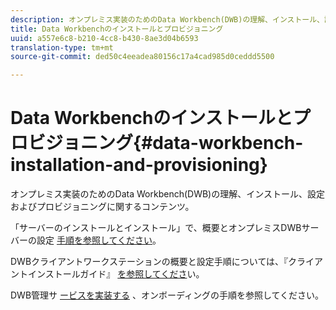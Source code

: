 ```yaml
---
description: オンプレミス実装のためのData Workbench(DWB)の理解、インストール、設定およびプロビジョニングに関するコンテンツ。
title: Data Workbenchのインストールとプロビジョニング
uuid: a557e6c8-b210-4cc8-b430-8ae3d04b6593
translation-type: tm+mt
source-git-commit: ded50c4eeadea80156c17a4cad985d0ceddd5500

---
```



# Data Workbenchのインストールとプロビジョニング{#data-workbench-installation-and-provisioning}

オンプレミス実装のためのData Workbench(DWB)の理解、インストール、設定およびプロビジョニングに関するコンテンツ。

「サーバーのインストールとインストール」で、概要とオンプレミスDWBサーバーの設定 [手順を参照してください](https://docs.adobe.com/content/help/en/data-workbench/using/server-admin-install/install-servers/c-install-ins-svr.html)。

DWBクライアントワークステーションの概要と設定手順については、『クライアントインストールガイド』 [を参照してくださ](https://docs.adobe.com/content/help/en/data-workbench/using/install/c-data-workbench-client-install.html)い。

DWB管理サ [ービスを実装する](../../../home/dwb-implement-overview/dwb-implement-provision/dwb-implement-onboarding.md#concept-e93aba41b26a410f959c5ca7f8e33355) 、オンボーディングの手順を参照してください。
